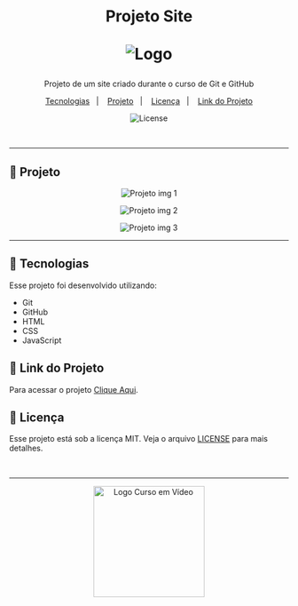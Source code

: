 <h1 align="center">
  
   Projeto Site
   <br><br>
  <img alt="Logo" src="https://github.com/user-attachments/assets/486aaeb0-5f17-47b0-a0a5-0873da0d0e5f">

 
</h1>

<p align="center">
 Projeto de um site criado durante o curso de Git e GitHub
</p>

<p align="center">
  <a href="#-tecnologias">Tecnologias</a>&nbsp;&nbsp;&nbsp;|&nbsp;&nbsp;&nbsp;
  <a href="#-projeto">Projeto</a>&nbsp;&nbsp;&nbsp;|&nbsp;&nbsp;&nbsp;
  <a href="#-licença">Licença</a>&nbsp;&nbsp;&nbsp;|&nbsp;&nbsp;&nbsp;
  <a href="#-link-do-projeto">Link do Projeto</a>
</p>

<p align="center">
  <img alt="License" src="https://img.shields.io/static/v1?label=license&message=MIT&color=0F172A&labelColor=1D4ED8">
</p>

<br>

---

##  📂 Projeto

<p align="center">
  <img alt="Projeto img 1" src="https://github.com/user-attachments/assets/0cb23027-6b11-4e6e-b52f-504b94657f6a">
</p>

<p align="center">
  <img alt="Projeto img 2" src="https://github.com/user-attachments/assets/4f895582-c119-464f-b8cb-5d63650db119">
</p>

<p align="center">
  <img alt="Projeto img 3" src="https://github.com/user-attachments/assets/e9611fef-8fe5-4e95-b679-b6f11e18fbf0">
</p>

---

## 🚀 Tecnologias

Esse projeto foi desenvolvido utilizando:

- Git
- GitHub
- HTML
- CSS
- JavaScript

## 🔗 Link do Projeto

Para acessar o projeto <a href="https://curso-git-github-guanabara.vercel.app/" target="_blank">Clique Aqui</a>.

## 📝 Licença

Esse projeto está sob a licença MIT. Veja o arquivo [LICENSE](./LICENSE) para mais detalhes.

<br>

---

<p align="center">
  <img alt="Logo Curso em Vídeo" src="https://github.com/user-attachments/assets/6f3a87a4-1da5-437f-bee1-024013b58ad3" width="200px" />
</p>
